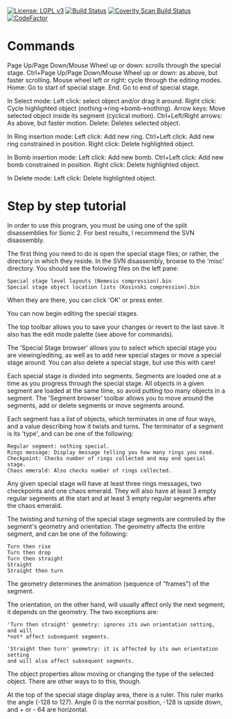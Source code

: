 [![License: LGPL v3](https://img.shields.io/badge/License-LGPL%20v3-blue.svg)](https://www.gnu.org/licenses/lgpl-3.0)
[![Build Status](https://travis-ci.org/flamewing/s2ssedit.svg?branch=master)](https://travis-ci.org/flamewing/s2ssedit)
[![Coverity Scan Build Status](https://scan.coverity.com/projects/13714/badge.svg)](https://scan.coverity.com/projects/13714)
[![CodeFactor](https://www.codefactor.io/repository/github/flamewing/s2ssedit/badge)](https://www.codefactor.io/repository/github/flamewing/s2ssedit)

Commands
========
Page Up/Page Down/Mouse Wheel up or down: scrolls through the special stage.
Ctrl+Page Up/Page Down/Mouse Wheel up or down: as above, but faster scrolling.
Mouse wheel left or right: cycle through the editing modes.
Home: Go to start of special stage.
End: Go to end of special stage.

In Select mode:
	Left click: select object and/or drag it around.
	Right click: Cycle highlighted object (nothing->ring->bomb->nothing).
	Arrow keys: Move selected object inside its segment (cyclical motion).
	Ctrl+Left/Right arrows: As above, but faster motion.
	Delete: Deletes selected object.
	
In Ring insertion mode:
	Left click: Add new ring.
	Ctrl+Left click: Add new ring constrained in position.
	Right click: Delete highlighted object.

In Bomb insertion mode:
	Left click: Add new bomb.
	Ctrl+Left click: Add new bomb constrained in position.
	Right click: Delete highlighted object.

In Delete mode:
	Left click: Delete highlighted object.


Step by step tutorial
=====================

In order to use this program, you must be using one of the split disassemblies
for Sonic 2. For best results, I recommend the SVN disassembly.

The first thing you need to do is open the special stage files; or rather, the
directory in which they reside. In the SVN disassembly, browse to the 'misc'
directory. You should see the folowing files on the left pane:

	Special stage level layouts (Nemesis compression).bin
	Special stage object location lists (Kosinski compression).bin

When they are there, you can click 'OK' or press enter.

You can now begin editing the special stages.

The top toolbar allows you to save your changes or revert to the last save. It
also has the edit mode palette (see above for commands).

The 'Special Stage browser' allows you to select which special stage you are
viewing/editing, as well as to add new special stages or move a special stage
around. You can also delete a special stage, but use this with care!

Each special stage is divided into segments. Segments are loaded one at a time
as you progress through the special stage. All objects in a given segment are
loaded at the same time, so avoid putting too many objects in a segment.
The 'Segment browser' toolbar allows you to move around the segments, add or
delete segments or move segments around.

Each segment has a list of objects, which terminates in one of four ways, and a
value describing how it twists and turns. The terminator of a segment is its
'type', and can be one of the following:

	Regular segment: nothing special.
	Rings message: Display message telling you how many rings you need.
	Checkpoint: Checks number of rings collected and may end special stage.
	Chaos emerald: Also checks number of rings collected.
	
Any given special stage will have at least three rings messages, two checkpoints
and one chaos emerald. They will also have at least 3 empty regular segments
at the start and at least 3 empty regular segments after the chaos emerald.

The twisting and turning of the special stage segments are controlled by the
segment's geometry and orientation. The geometry affects the entire segment, and
can be one of the following:

	Turn then rise
	Turn then drop
	Turn then straight
	Straight
	Straight then turn

The geometry determines the animation (sequence of "frames") of the segment.

The orientation, on the other hand, will usually affect only the next segment;
it depends on the geometry. The two exceptions are:

	'Turn then straight' geometry: ignores its own orientation setting, and will
	*not* affect subsequent segments.

	'Straight then turn' geometry: it is affected by its own orientation setting
	and will also affect subsequent segments.

The object properties allow moving or changing the type of the selected object.
There are other ways to to this, though.

At the top of the special stage display area, there is a ruler. This ruler marks
the angle (-128 to 127). Angle 0 is the normal position, -128 is upside down,
and + or - 64 are horizontal.
